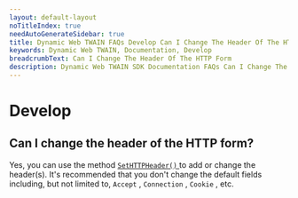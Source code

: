 ```yaml
---
layout: default-layout
noTitleIndex: true
needAutoGenerateSidebar: true
title: Dynamic Web TWAIN FAQs Develop Can I Change The Header Of The HTTP Form
keywords: Dynamic Web TWAIN, Documentation, Develop
breadcrumbText: Can I Change The Header Of The HTTP Form
description: Dynamic Web TWAIN SDK Documentation FAQs Can I Change The Header Of The HTTP Form
---
```


# Develop

## Can I change the header of the HTTP form? 

 Yes, you can use the method [ `SetHTTPHeader()` ]({{site.info}}api/WebTwain_IO.html#sethttpheader) to add or change the header(s). It's recommended that you don't change the default fields including, but not limited to, `Accept` , `Connection` , `Cookie` , etc.